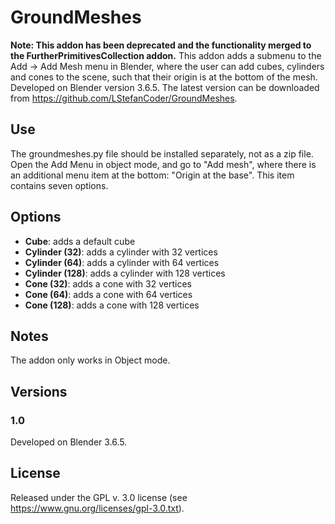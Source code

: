 # GroundMeshes

**Note: This addon has been deprecated and the functionality merged to the FurtherPrimitivesCollection addon.**
This addon adds a submenu to the Add -> Add Mesh menu in Blender, where the user can add cubes, cylinders and cones to the scene, such that their origin is at the bottom of the mesh. Developed on Blender version 3.6.5. The latest version can be downloaded from https://github.com/LStefanCoder/GroundMeshes.

## Use

The groundmeshes.py file should be installed separately, not as a zip file. Open the Add Menu in object mode, and go to "Add mesh", where there is an additional menu item at the bottom: "Origin at the base". This item contains seven options.

## Options

- **Cube**: adds a default cube
- **Cylinder (32)**: adds a cylinder with 32 vertices
- **Cylinder (64)**: adds a cylinder with 64 vertices
- **Cylinder (128)**: adds a cylinder with 128 vertices
- **Cone (32)**: adds a cone with 32 vertices
- **Cone (64)**: adds a cone with 64 vertices
- **Cone (128)**: adds a cone with 128 vertices

## Notes

The addon only works in Object mode.

## Versions

### 1.0

Developed on Blender 3.6.5.

## License

Released under the GPL v. 3.0 license (see https://www.gnu.org/licenses/gpl-3.0.txt).